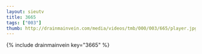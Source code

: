 ```yaml
--- 
layout: sieutv
title: 3665
tags: ["003"]
thumb: http://drainmainvein.com/media/videos/tmb/000/003/665/player.jpg
---
```

{% include drainmainvein key="3665" %} 

